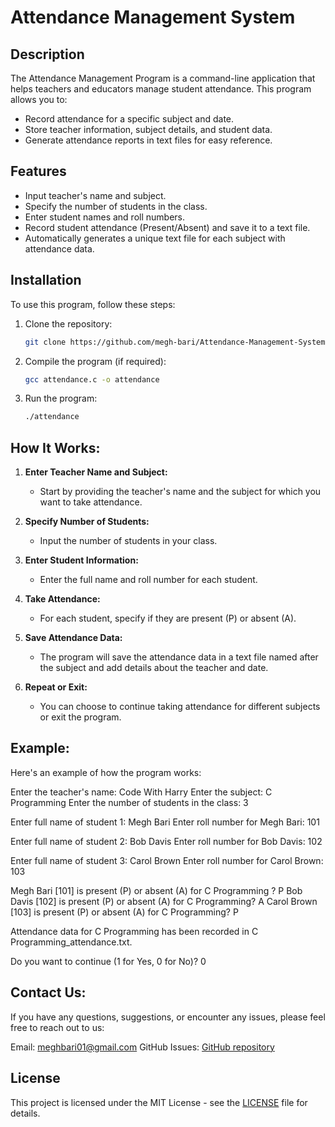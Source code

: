# Attendance Management System

## Description

The Attendance Management Program is a command-line application that helps teachers and educators manage student attendance. This program allows you to:

- Record attendance for a specific subject and date.
- Store teacher information, subject details, and student data.
- Generate attendance reports in text files for easy reference.

## Features

- Input teacher's name and subject.
- Specify the number of students in the class.
- Enter student names and roll numbers.
- Record student attendance (Present/Absent) and save it to a text file.
- Automatically generates a unique text file for each subject with attendance data.

## Installation

To use this program, follow these steps:

1. Clone the repository:

   ```bash
   git clone https://github.com/megh-bari/Attendance-Management-System.git
   ```

2. Compile the program (if required):

   ```bash
   gcc attendance.c -o attendance
   ```

3. Run the program:

   ```bash
   ./attendance
   ```
   
## How It Works:

1. **Enter Teacher Name and Subject:**
   - Start by providing the teacher's name and the subject for which you want to take attendance.

2. **Specify Number of Students:**
   - Input the number of students in your class.

3. **Enter Student Information:**
   - Enter the full name and roll number for each student.

4. **Take Attendance:**
   - For each student, specify if they are present (P) or absent (A).

5. **Save Attendance Data:**
   - The program will save the attendance data in a text file named after the subject and add details about the teacher and date.

6. **Repeat or Exit:**
   - You can choose to continue taking attendance for different subjects or exit the program.

##  Example:
Here's an example of how the program works:

Enter the teacher's name: Code With Harry
Enter the subject: C Programming
Enter the number of students in the class: 3

Enter full name of student 1: Megh Bari
Enter roll number for Megh Bari: 101

Enter full name of student 2: Bob Davis
Enter roll number for Bob Davis: 102

Enter full name of student 3: Carol Brown
Enter roll number for Carol Brown: 103

Megh Bari [101] is present (P) or absent (A) for C Programming ? P
Bob Davis [102] is present (P) or absent (A) for C Programming? A
Carol Brown [103] is present (P) or absent (A) for C Programming? P

Attendance data for C Programming has been recorded in C Programming_attendance.txt.

Do you want to continue (1 for Yes, 0 for No)? 0

## Contact Us:
If you have any questions, suggestions, or encounter any issues, please feel free to reach out to us:

Email: meghbari01@gmail.com
GitHub Issues: [GitHub repository](https://github.com/megh-bari/Attendance-Management-System/issues)

## License

This project is licensed under the MIT License - see the [LICENSE](LICENSE) file for details.
